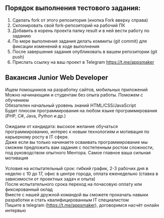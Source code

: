 ## Порядок выполнения тестового задания:
1. Сделать fork от этого репозитория (кнопка Fork вверху справа)
2. Склонировать свой fork-репозиторий на рабочий ПК
3. Добавить в корень проекта папку result и в ней вести работу по заданию
4. По мере выполнения задания делать коммиты (git commit) для фиксации изменений в ходе выполнения
5. После завершения задания опубликовать в вашем репозитории (git push)
6. Прислать ссылку на ваш проект в Telegram https://t.me/appsmaker

## Вакансия Junior Web Developer
Ищем помощников на разработку сайтов, мобильных приложений<br/>
Можно начинающим и студентам без опыта работы. Поможем с обучением<br/>
Обязателен начальный уровень знаний HTML/CSS/JavaScript<br/>
Будет плюсом программирования на любом языке программирования (PHP, C#, Java, Python и др.)<br/>
<br/>
Ожидаем от кандидата: высокое желание обучаться программированию, интерес к новым технологиям и мотивация по карьерному росту в IT сфере.<br/>
Даже если вы только начинаете осваивать программирование мы сможем предложить вам задания с постепенным ростом сложности, под руководством опытного Ментора. Самое главное ваша сильная мотивация<br/>
<br/>
Условия на испытательный срок: гибкий график, 2-3 рабочих дня в неделю с 10 до 17, офис в центре города, оплата еженедельно (ставка в зависимости от проектных задач и опыта)<br/>
После испытательного срока переход на почасовую оплату или фиксированный оклад<br/>
Вместе с нашей дружной командой вы сможете прокачать навыки разработки и стать квалифицированным IT специалистом<br/>
Пишите в telegram (https://t.me/appsmaker), договоримся насчёт онлайн интервью<br/>


